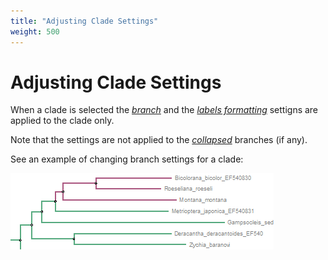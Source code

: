 ```yaml
---
title: "Adjusting Clade Settings"
weight: 500
---
```



# Adjusting Clade Settings

When a clade is selected the [_branch_](adjusting-branch-settings.md) and the [_labels formatting_](changing-labels-formatting.md) settigns are applied to the clade only.

Note that the settings are not applied to the [_collapsed_](collapsing-and-expanding-branches.md) branches (if any).

See an example of changing branch settings for a clade:


![](/images/65929750/65929751.png)
